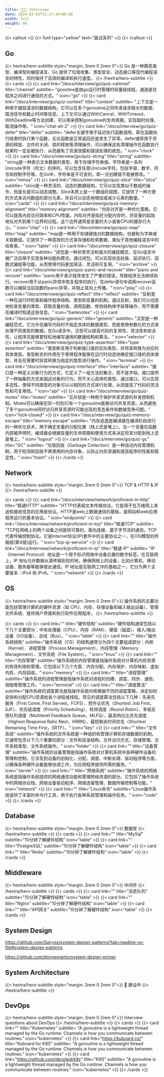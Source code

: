 ```yaml
---
title: 🧑🏽‍💻 Interview
date: 2024-03-02T11:17:45+08:00
width: full
weight: 99
---
```


{{< callout >}}
{{< font type="yellow" text="面试系列" >}}
{{< /callout >}}

## Go

{{< hextra/hero-subtitle style="margin:.3rem 0 2rem 0">}}
Go 是一种静态类型、编译型的编程语言，Go 提供了垃圾收集、类型安全、动态接口等现代编程语言的特性，同时保持了高效的编译和执行速度。
{{< /hextra/hero-subtitle >}}
{{< cards >}}
{{< card link="/docs/interview/go/quiz-cahnnel" title="channel" subtitle= "gooutine是由go运行时管理的轻量级线程。通道是在程序之间进行通信的方式。" icon="go" >}}
{{< card link="/docs/interview/go/quiz-context" title="context" subtitle= "上下文是一种用于跟踪请求的数据结构，它可以在多个goroutine之间传递请求相关的数据、取消信号和截止时间等信息。上下文可以通过WithCancel、WithTimeout、WithDeadline等方法创建，可以用来控制goroutine的生命周期，实现超时处理、取消操作等。" icon="chat-alt-2" >}}
{{< card link="/docs/interview/go/quiz-defer" title="defer" subtitle= "defer关键字用于延迟执行函数调用，即在函数执行结束时执行某个函数，无论函数是正常返回还是发生了异常。defer通常用于资源的释放、文件的关闭、锁的释放等清理操作，可以确保这些清理操作在函数执行结束时一定会被执行，从而避免了资源泄露和错误处理的疏忽。" icon="clock" >}}
{{< card link="/docs/interview/go/quiz-string" title="string" subtitle= "string是一种表示文本数据的类型，用于存储字符串值。字符串是一系列Unicode字符（符文）的序列，可以包含任意Unicode字符，包括字母、数字、符号和控制字符等。在Go中，字符串是不可变的，即一旦创建就不能被修改。" icon="minus" >}}
{{< card link="/docs/interview/go/quiz-slice" title="slice" subtitle= "slice是一种灵活的、动态的数据结构，它可以实现类似于数组的操作，但是长度可以动态调整。Slice本质上是一个数组的视图，它提供了一种方便的方式来访问数组的部分元素，并且可以动态地增加或减少元素的数量。" icon="cards" >}}
{{< card link="/docs/interview/go/quiz-memory-alignment" title="memory alignment" subtitle= "内存对齐是一种优化策略，它可以提高内存访问效率和CPU性能。内存对齐是指在分配内存时，将变量的起始地址对齐到某个边界的过程。这个边界通常是变量的大小或者CPU的缓存行大小。" icon="chip" >}}
{{< card link="/docs/interview/go/quiz-map" title="map" subtitle= "map是一种用于存储键值对的数据结构，也被称为字典或关联数组。它提供了一种高效的方式来存储和检索数据，类似于其他编程语言中的哈希表。" icon="table" >}}
{{< card link="/docs/interview/go/quiz-closure" title="closure" subtitle= "闭包是一种非常灵活和强大的编程概念，在Go语言中被广泛应用于实现各种功能和模式。通过闭包，可以实现状态封装、延迟执行、函数式编程等功能，从而使得代码更加简洁、灵活和可复用。" icon="archive" >}}
{{< card link="/docs/interview/go/quiz-panic-and-recover" title="panic and recover" subtitle= "panic用于表示程序发生了严重的错误，导致程序无法继续执行。recover用于从panic异常中恢复程序的执行。在defer语句中调用recover函数可以捕获当前函数的panic异常，并阻止其向上传播。" icon="play" >}}
{{< card link="/docs/interview/go/quiz-reflect" title="reflect" subtitle= "反射是一种在运行时检查和操作程序结构、类型和变量的机制。通过反射，我们可以动态地检查变量的类型、获取变量的值、调用函数、修改结构体字段等操作，而不需要在编译时知道这些信息。" icon="banknotes" >}}
{{< card link="/docs/interview/go/quiz-generic" title="generic" subtitle= "泛型是一种编程范式，它允许在编写代码时不指定具体的数据类型，而是使用参数化的方式来处理不同类型的数据。在Go语言中，泛型可以提高代码的复用性、灵活性和安全性，让程序员能够更轻松地编写通用的数据结构和算法。" icon="selector" >}}
{{< card link="/docs/interview/go/quiz-type-assertion" title="type assertion" subtitle= "类型断言用于判断接口值的实际类型，并将其转换为对应的具体类型。类型断言的作用在于使得程序能够在运行时动态地确定接口值的具体类型，并且在需要时将其转换为指定的类型进行操作。" icon="terminal" >}}
{{< card link="/docs/interview/go/quiz-interface" title="interface" subtitle= "接口是一种定义对象行为的方式，它定义了一组方法的集合，而不是字段。接口提供了一种抽象的方式来描述对象的行为，而不关心具体的类型。通过接口，可以实现多态性，使得不同类型的对象可以以相同的方式进行处理，从而提高了代码的灵活性和可复用性。" icon="api" >}}
{{< card link="/docs/interview/go/quiz-mutex" title="mutex" subtitle= "互斥锁是一种用于保护共享资源的并发控制机制。Mutex可以确保在同一时刻只有一个goroutine能够访问共享资源，从而避免了多个goroutine同时访问共享资源时可能出现的竞态条件和数据竞争问题。" icon="lock-closed" >}}
{{< card link="/docs/interview/go/quiz-memory-escape" title="memory escape" subtitle= "内存逃逸是编译器在编译阶段进行的一种优化技术，用于确定变量的分配位置（栈上还是堆上）。当一个变量在函数内部被声明时，编译器会根据变量的生命周期和使用方式来决定将其分配到栈上还是堆上。" icon="logout" >}}
{{< card link="/docs/interview/go/quiz-gc" title="GC" subtitle= "垃圾回收（Garbage Collection）是一种自动内存管理机制，用于检测和回收不再使用的内存对象，以防止内存泄漏和提高程序的性能和稳定性。" icon="trash" >}}
{{< /cards >}}

## Network

{{< hextra/hero-subtitle style="margin:.3rem 0 2rem 0">}}
TCP & HTTP & IP
{{< /hextra/hero-subtitle >}}

{{< cards >}}
{{< card link="/docs/interview/network/proficient-in-http" title="精通HTTP" subtitle= "HTTP代表超文本传输协议。它是用于在万维网上发送和接收信息的应用层协议。HTTP是web上数据通信的基础，是网站和web应用程序运行的基本协议。" icon="endpoints" >}}
{{< card link="/docs/interview/network/proficient-in-tcp" title="精通TCP" subtitle= "TCP在网络上的两个设备之间提供可靠的、面向连接、基于字节流的通信。TCP代表传输控制协议。它是Internet协议(IP)套件中的主要协议之一，在OSI模型的传输层(第4层)运行。" icon="tcp-ip-service" >}}
{{< card link="/docs/interview/network/proficient-in-ip" title="精通 IP" subtitle= "IP（Internet Protocol）地址是一个用于标识网络中设备位置的数字标签。在互联网上，IP 地址允许数据从源传输到目的地，确保网络上的设备，比如计算机、移动设备、服务器等能够彼此通信。IP 地址是互联网工作的基础之一，它分为两个主要版本：IPv4 和 IPv6。" icon="network" >}}
{{< /cards >}}

## OS

{{< hextra/hero-subtitle style="margin:.3rem 0 2rem 0">}}
操作系统的主要功能包括管理计算机的硬件资源（如 CPU、内存、存储设备和输入输出设备）、管理文件系统、提供用户界面和执行软件应用程序。
{{< /hextra/hero-subtitle >}}

{{< cards >}}
{{< card link="" title="硬件结构" subtitle="硬件结构通常包括以下几个主要部分：中央处理器（CPU）、内存（RAM）、硬盘（磁盘）、输入/输出设备（I/O设备）、总线（Bus）。" icon="table" >}}
{{< card link="" title="操作系统结构" subtitle="操作系统（OS）的结构通常分为四个主要组成部分：内核（Kernel）、进程管理（Process Management）、内存管理（Memory Management）、文件系统（File System）。" icon="linux" >}}
{{< card link="" title="内存管理" subtitle="操作系统的内存管理是指操作系统对计算机内存资源的有效利用和管理。它包括以下几个方面：内存分配、内存保护、内存映射、虚拟内存、内存回收。" icon="memory" >}}
{{< card link="" title="进程管理" subtitle="操作系统的进程管理是指操作系统对进程的创建、调度、同步、通信、销毁等管理工作。" icon="terminal" >}}
{{< card link="" title="调度算法" subtitle="操作系统的调度算法是指操作系统内核根据不同的调度策略，决定如何安排和分配CPU资源给各个进程或线程。常见的调度算法包括以下几种：先来先服务（First Come, First Served，FCFS）、短作业优先（Shortest Job First，SJF）、优先级调度（Priority Scheduling）、轮转调度（Round Robin）、多级反馈队列调度（Multilevel Feedback Queue，MLFQ）、最高响应比优先调度（Highest Response Ratio Next，HRRN）、最短剩余时间优先（Shortest Remaining Time First，SRTF）。" icon="key" >}}
{{< card link="" title="文件系统" subtitle="操作系统的文件系统是一种组织和管理计算机存储数据的机制。它通常包含以下几个重要的部分：文件和目录结构、文件访问方式、存储管理、文件系统类型、文件系统操作。" icon="folder" >}}
{{< card link="" title="设备管理" subtitle="操作系统的设备管理是指操作系统对计算机系统中各种硬件设备的管理和控制。它涉及到设备的初始化、分配、调度、中断处理、驱动程序等方面，以确保各种硬件设备能够协调工作，为应用程序提供所需的服务。" icon="server" >}}
{{< card link="" title="网络系统" subtitle="操作系统的网络系统是指操作系统提供的网络通信功能和管理网络资源的部分。它包括了操作系统中的网络协议栈、网络设备驱动程序、网络连接管理、数据传输控制等功能。" icon="network" >}}
{{< card link="" title="Linux命令" subtitle="Linux操作系统提供了丰富的命令行工具，用于执行各种系统管理和操作任务。" icon="code" >}}
{{< /cards >}}

## Database

{{< hextra/hero-subtitle style="margin:.3rem 0 2rem 0">}}
数据库
{{< /hextra/hero-subtitle >}}
{{< cards >}}
{{< card link="" title="MySql" subtitle="10分钟了解硬件结构" icon="table" >}}
{{< card link="" title="PostgreSQL" subtitle="10分钟了解硬件结构" icon="table" >}}
{{< card link="" title="Redis" subtitle="10分钟了解硬件结构" icon="table" >}}
{{< /cards >}}

## Middleware

{{< hextra/hero-subtitle style="margin:.3rem 0 2rem 0">}}
中间件
{{< /hextra/hero-subtitle >}}
{{< cards >}}
{{< card link="" title="消息队列" subtitle="10分钟了解硬件结构" icon="table" >}}
{{< card link="" title="Nginx" subtitle="10分钟了解硬件结构" icon="table" >}}
{{< card link="" title="API网关" subtitle="10分钟了解硬件结构" icon="table" >}}
{{< /cards >}}

## System Design

https://github.com/Sairyss/system-design-patterns?tab=readme-ov-file#system-design-patterns

https://github.com/donnemartin/system-design-primer

## System Architecture

{{< hextra/hero-subtitle style="margin:.3rem 0 2rem 0">}}
🎯 建设中
{{< /hextra/hero-subtitle >}}

## DevOps

{{< hextra/hero-subtitle style="margin:.3rem 0 2rem 0">}}
Interview questions about DevOps
{{< /hextra/hero-subtitle >}}
{{< cards >}}
{{< card link="" title="Kubernetes" subtitle= "A goroutine is a lightweight thread managed by the Go runtime. Channels is how you communicate between routines." icon="kubernetes" >}}
{{< card link="https://kuboard.cn/" title="Kuboard for K8S" subtitle= "A goroutine is a lightweight thread managed by the Go runtime. Channels is how you communicate between routines." icon="kubernetes" >}}
{{< card link="https://github.com/derailed/k9s" title="K9S" subtitle= "A goroutine is a lightweight thread managed by the Go runtime. Channels is how you communicate between routines." icon="kubernetes" >}}
{{< /cards >}}

